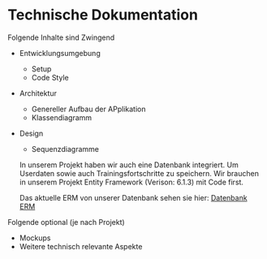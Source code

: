 # Technische Dokumentation

Folgende Inhalte sind Zwingend

* Entwicklungsumgebung
  * Setup
  * Code Style
* Architektur
  * Genereller Aufbau der APplikation
  * Klassendiagramm
* Design
  * Sequenzdiagramme

  In unserem Projekt haben wir auch eine Datenbank integriert. Um Userdaten sowie auch Trainingsfortschritte zu speichern.
  Wir brauchen in unserem Projekt Entity Framework (Verison: 6.1.3) mit Code first.
  
  Das aktuelle ERM von unserer Datenbank sehen sie hier:
  [Datenbank ERM](img/erm_tys.PNG)
  
Folgende optional (je nach Projekt)

* Mockups
* Weitere technisch relevante Aspekte